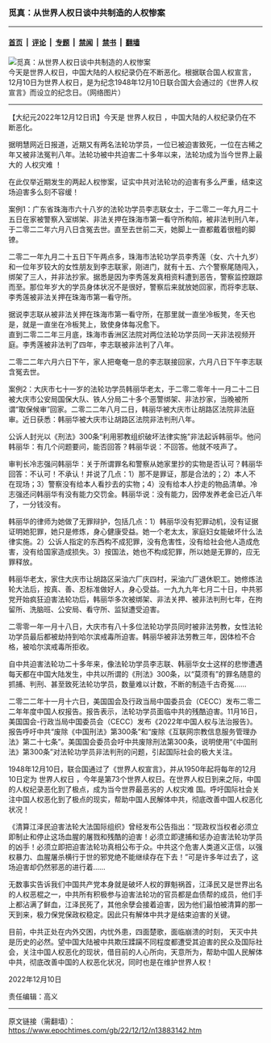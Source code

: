 ### 觅真：从世界人权日谈中共制造的人权惨案

---

#### [首页](../../../..?n13883142) &nbsp;|&nbsp; [评论](../../../../../epoch-comment?n13883142) &nbsp;|&nbsp; [专题](../../../../../epoch-special?n13883142) &nbsp;|&nbsp; [禁闻](../../../../../epoch-news?n13883142) &nbsp;|&nbsp; [禁书](../../../../../books?n13883142) &nbsp;|&nbsp; [翻墙](https://github.com/gfw-breaker/nogfw/blob/master/README.md?n13883142)


<div><img alt="觅真：从世界人权日谈中共制造的人权惨案" class="attachment-djy_600_400 size-djy_600_400 wp-post-image" src="https://i.epochtimes.com/assets/uploads/2020/12/S__2957341-600x400.jpg"/>
<div class="caption">
 今天是世界人权日，中国大陆的人权纪录仍在不断恶化。根据联合国人权宣言，12月10日为世界人权日，是为纪念1948年12月10日联合国大会通过的《世界人权宣言》而设立的纪念日。（网络图片）
</div></div><hr/><div class="post_content" id="artbody" itemprop="articleBody">
 <!-- article content begin -->
 <p>
  【大纪元2022年12月12日讯】今天是
  <ok href="https://www.epochtimes.com/gb/tag/%E4%B8%96%E7%95%8C%E4%BA%BA%E6%9D%83%E6%97%A5.html">
   世界人权日
  </ok>
  ，中国大陆的人权纪录仍在不断恶化。
 </p>
 <p>
  据明慧网近日报道，近期又有两名法轮功学员，一位已被迫害致死，一位在古稀之年又被非法冤判八年。法轮功被中共迫害二十多年以来，法轮功成为当今世界上最大的
  <ok href="https://www.epochtimes.com/gb/tag/%E4%BA%BA%E6%9D%83%E7%81%BE%E9%9A%BE.html">
   人权灾难
  </ok>
  ！
 </p>
 <p>
  在此仅举近期发生的两起人权惨案，证实中共对法轮功的迫害有多么严重，结束这场迫害多么刻不容缓！
 </p>
 <p>
  案例1：广东省珠海市六十八岁的法轮功学员李志联女士，于二零二一年九月二十五日在家被警察入室绑架、非法关押在珠海市第一看守所构陷，被非法判刑八年，于二零二二年六月八日含冤去世。直至去世前二天，她脚上一直都戴着很粗的脚镣。
 </p>
 <p>
  二零二一年九月二十五日下午两点多，珠海市法轮功学员李秀莲（女、六十九岁）和一位年岁较大的女性朋友到李志联家，刚进门，就有十五、六个警察尾随闯入，绑架了三人，并非法抄家。据悉是因为李秀莲发真相资料遭到恶告，警察监控跟踪而至。那位年岁大的学员身体状况不是很好，警察后来就放她回家，而将李志联、李秀莲被非法关押在珠海市第一看守所。
 </p>
 <p>
  据说李志联从被非法关押在珠海市第一看守所，在那里就一直坐冷板凳，冬天也是，就是一直坐在冷板凳上，致使身体每况愈下。
  <br/>
  直到二零二二年三月底，珠海市香洲区法院对两位法轮功学员同一天非法视频开庭。李秀莲被非法判了四年，李志联被非法判了八年。
 </p>
 <p>
  二零二二年六月六日下午，家人把奄奄一息的李志联接回家，六月八日下午李志联含冤去世。
 </p>
 <p>
  案例2：大庆市七十一岁的法轮功学员韩丽华老太，于二零二零年十一月二十二日被大庆市公安局国保大队、铁人分局二十多个恶警绑架、非法抄家，当晚被所谓“取保候审”回家。二零二二年八月二日，韩丽华被大庆市让胡路区法院非法庭审。近日获悉：韩丽华被大庆市让胡路区法院非法判刑八年。
 </p>
 <p>
  公诉人封光以《刑法》300条“利用邪教组织破坏法律实施”非法起诉韩丽华。他问韩丽华：有几个问题要问，能否回答？韩丽华说：不回答。他就不吱声了。
 </p>
 <p>
  审判长冷志强问韩丽华：关于所谓罪名和警察从她家里抄的实物是否认可？韩丽华回答：不认可！不承认！并说了几点：1）那不是罪证，那是合法的；2）本人不在现场；3）警察没有给本人看抄去的实物；4）没有给本人抄走的物品清单。冷志强还问韩丽华有没有能力交罚金。韩丽华说：没有能力，因停发养老金已近八年了，一分钱没有。
 </p>
 <p>
  韩丽华的律师为她做了无罪辩护，包括几点：1）韩丽华没有犯罪动机，没有证据证明她犯罪，她只是修炼，身心健康受益。她一个老太太，家庭妇女能破坏什么法律实施。2）公诉人指定的东西构不成犯罪，没有危害性，没有给社会他人造成危害，没有给国家造成损失。3）按国法，她也不构成犯罪，所以她是无罪的，应无罪释放。
 </p>
 <p>
  韩丽华老太，家住大庆市让胡路区采油六厂庆四村，采油六厂退休职工。她修炼法轮大法后，按真、善、忍标准做好人，身心受益。一九九九年七月二十日，中共邪党开始疯狂迫害法轮功后，韩丽华多次被绑架、非法关押、被非法判刑七年，在拘留所、洗脑班、公安局、看守所、监狱遭受迫害。
 </p>
 <p>
  二零零一年一月十八日，大庆市有八十多位法轮功学员同时被非法劳教，女性法轮功学员最后都被劫持到哈尔滨戒毒所迫害。韩丽华被非法劳教三年，因体检不合格，被哈尔滨戒毒所拒收。
 </p>
 <p>
  自中共迫害法轮功二十多年来，像法轮功学员李志联、韩丽华女士这样的悲惨遭遇每天都在中国大陆发生，中共以所谓的《刑法》300条，以“莫须有”的罪名随意的抓捕、判刑、甚至致死法轮功学员，数量难以计数，不断的制造千古奇冤……
 </p>
 <p>
  二零二二年十一月十六日，美国国会及行政当局中国委员会（CECC）发布二零二二年年度中国人权报告。报告表示，法轮功学员面临中共的残酷迫害。11月16日，美国国会-行政当局中国委员会（CECC）发布《2022年中国人权与法治报告》。报告呼吁中共“废除《中国刑法》第300条”和“废除《互联网宗教信息服务管理办法》第二十七条”。美国国会委员会吁中共废除刑法第300条，说明使用“《中国刑法》第300条”对法轮功学员非法判刑的问题，引起国际社会的极大关注。
 </p>
 <p>
  1948年12月10日，联合国通过了《世界人权宣言》，并从1950年起将每年的12月10日定为
  <ok href="https://www.epochtimes.com/gb/tag/%E4%B8%96%E7%95%8C%E4%BA%BA%E6%9D%83%E6%97%A5.html">
   世界人权日
  </ok>
  ，今年是第73个世界人权日。在世界人权日到来之际，中国的人权纪录恶化到了极点，成为当今世界最恶劣的
  <ok href="https://www.epochtimes.com/gb/tag/%E4%BA%BA%E6%9D%83%E7%81%BE%E9%9A%BE.html">
   人权灾难
  </ok>
  国。呼吁国际社会关注中国人权恶化到了极点的现实，帮助中国人民解体中共，彻底改善中国人权恶化状况！
 </p>
 <p>
  《清算江泽民迫害法轮大法国际组织》曾经发布公告指出：“现政权当权者必须立即制止和停止这场血腥的屠戮和残酷的迫害！必须立即逮捕和惩办迫害法轮功学员的凶手！必须立即把迫害法轮功真相公布于众。中共这个危害人类道义正信，以强权暴力、血腥屠杀横行于世的邪党绝不能继续存在下去！”可是许多年过去了，这场迫害却仍然邪恶的进行着……
 </p>
 <p>
  无数事实告诉我们中国共产党本身就是破坏人权的罪魁祸首，江泽民又是世界出名的人权恶棍之一，中共所有积极参与迫害法轮功的官员都是血债帮的成员，他们手上都沾满了鲜血，江泽民死了，其他余孽会接着迫害，因为他们最怕被清算的那一天到来，极力保党保政权稳定。因此只有解体中共才是结束迫害的关键。
 </p>
 <p>
  目前，中共正处在内外交困，内忧外患，四面楚歌，面临崩溃的时刻，
  <ok href="https://www.epochtimes.com/gb/tag/%E5%A4%A9%E7%81%AD%E4%B8%AD%E5%85%B1.html">
   天灭中共
  </ok>
  是历史的必然。望中国大陆被中共欺压蹂躏不同程度都遭受其迫害的民众及国际社会，关注中国人权恶化的现状，借目前的人心所向，天意所为，帮助中国人民解体中共，彻底改善中国的人权恶化状况，同时也是在维护世界人权！
 </p>
 <p>
  2022年12月10日
 </p>
 <p>
  责任编辑：高义
 </p>
 <!-- article content end -->
 <div id="below_article_ad">
 </div>
</div>


---

原文链接（需翻墙）：https://www.epochtimes.com/gb/22/12/12/n13883142.htm